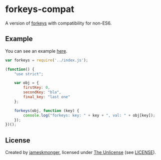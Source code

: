 # forkeys-compat

A version of [forkeys](http://github.com/jameskmonger/forkeys) with compatibility for non-ES6.

## Example

You can see an example [here](test/readme_example.js).

```javascript
var forkeys = require('../index.js');

(function() {
    "use strict";

    var obj = {
        firstKey: 0,
        secondKey: "bla",
        final_key: "last one"
    };

    forkeys(obj, function (key) {
        console.log("forkeys: key: " + key + ", val: " + obj[key]);
    });
})();
```

## License
Created by [jameskmonger](http://github.com/jameskmonger), licensed under [The Unlicense](http://unlicense.org) (see [LICENSE](/LICENSE)).
